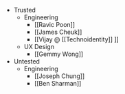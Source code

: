 - Trusted
    - Engineering
        - [[Ravic Poon]]
        - [[James Cheuk]]
        - [[Vijay @ [[Technoidentity]] ]]
    - UX Design
        - [[Gemmy Wong]]
- Untested
    - Engineering
        - [[Joseph Chung]]
        - [[Ben Sharman]]

